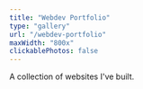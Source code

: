 ```yaml
---
title: "Webdev Portfolio"
type: "gallery"
url: "/webdev-portfolio"
maxWidth: "800x"
clickablePhotos: false
---
```


A collection of websites I've built.
